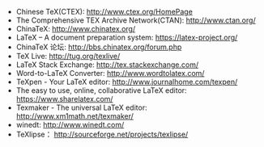 * Chinese TeX(CTEX): http://www.ctex.org/HomePage
* The Comprehensive TEX Archive Network(CTAN): http://www.ctan.org/
* ChinaTeX: http://www.chinatex.org/
* LaTeX – A document preparation system: https://latex-project.org/
* ChinaTeX 论坛: http://bbs.chinatex.org/forum.php
* TeX Live: http://tug.org/texlive/
* LaTeX Stack Exchange: http://tex.stackexchange.com/
* Word-to-LaTeX Converter: http://www.wordtolatex.com/
* TeXpen - Your LaTeX editor: http://www.journalhome.com/texpen/
* The easy to use, online, collaborative LaTeX editor: https://www.sharelatex.com/
* Texmaker - The universal LaTeX editor: http://www.xm1math.net/texmaker/
* winedt: http://www.winedt.com/
* TeXlipse： http://sourceforge.net/projects/texlipse/